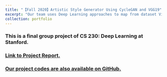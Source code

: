 ```yaml
---
title: "【Fall 2020】Artistic Style Generator Using CycleGAN and VGG19"
excerpt: "Our team uses Deep Learning approaches to map from dataset Vincent Van Gogh to dataset real photo in the respect of artistic style and content.  <br/><img src='/images/2_cs230vg.png'>"
collection: portfolio
---
```


### This is a final group project of CS 230: Deep Learning at Stanford. 

### [Link to Project Report.](https://nbviewer.jupyter.org/github/chkao831/FA20_DL-Paint-Like-Vincent-VanGogh_StanfordCS230/blob/main/Project%20Report.pdf)
### [Our project codes are also available on GitHub.](https://github.com/chkao831/FA20_DL-Paint-Like-Vincent-VanGogh_StanfordCS230)
